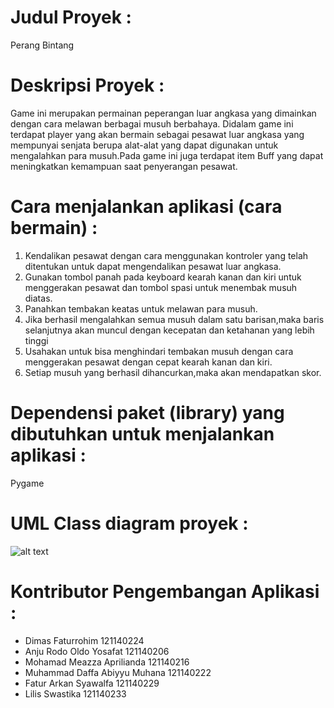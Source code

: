 # Judul Proyek :
Perang Bintang


# Deskripsi Proyek :
Game ini merupakan permainan peperangan luar angkasa yang dimainkan dengan cara melawan berbagai musuh berbahaya.
Didalam game ini terdapat player yang akan bermain sebagai pesawat luar angkasa yang mempunyai senjata berupa alat-alat yang dapat digunakan untuk mengalahkan para musuh.Pada game ini juga terdapat item Buff yang dapat meningkatkan kemampuan saat penyerangan pesawat.


# Cara menjalankan aplikasi (cara bermain) :
1. Kendalikan pesawat dengan cara menggunakan kontroler yang telah ditentukan untuk dapat mengendalikan pesawat luar angkasa.
2. Gunakan tombol panah pada keyboard kearah kanan dan kiri untuk menggerakan pesawat dan tombol spasi untuk menembak musuh diatas.
3. Panahkan tembakan keatas untuk melawan para musuh.
4. Jika berhasil mengalahkan semua musuh dalam satu barisan,maka baris selanjutnya akan muncul dengan kecepatan dan ketahanan yang lebih tinggi
5. Usahakan untuk bisa menghindari tembakan musuh dengan cara menggerakan pesawat dengan cepat kearah kanan dan kiri.
6. Setiap musuh yang berhasil dihancurkan,maka akan mendapatkan skor.


# Dependensi paket (library) yang dibutuhkan untuk menjalankan aplikasi :
Pygame


# UML Class diagram proyek :
![alt text](https://github.com/MDaffaAM/TUBES-PBO/blob/main/UML%20Class%20Diagram.png)

# Kontributor Pengembangan Aplikasi :
- Dimas Faturrohim	121140224
- Anju Rodo Oldo Yosafat	121140206
- Mohamad Meazza Aprilianda	121140216
- Muhammad Daffa Abiyyu Muhana	121140222
- Fatur Arkan Syawalfa	121140229
- Lilis Swastika	121140233
